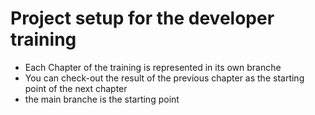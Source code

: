 # Project setup for the developer training

- Each Chapter of the training is represented in its own branche
- You can check-out the result of the previous chapter as the starting point of the next chapter
- the main branche is the starting point

